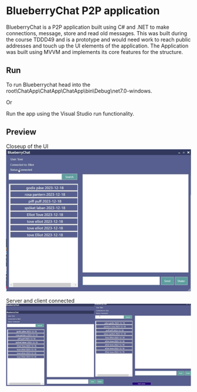 # BlueberryChat P2P application

BlueberryChat is a P2P application built using C# and .NET to make connections, message, store and read old messages. This was built during the course TDDD49 and is a prototype and would need work to reach public addresses and touch up the UI elements of the application. The Application was built using MVVM and implements its core features for the structure. 

## Run

To run Blueberrychat head into the root\ChatApp\ChatApp\ChatApp\bin\Debug\net7.0-windows.

Or

Run the app using the Visual Studio run functionality.

## Preview

Closeup of the UI
![Screenshot of the app](preview.jpg)

Server and client connected
![Screenshot of the app](preview2.jpg)